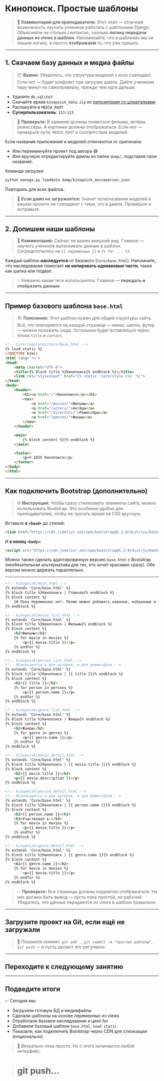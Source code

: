# Кинопоиск. Простые шаблоны

> 🧠 **Комментарий для преподавателя:** Этот этап — отличная возможность научить учеников работать с шаблонами Django. Объясняйте не столько синтаксис, сколько **логику передачи данных из views в шаблон**. Напоминайте, что в шаблонах мы *не пишем логику*, а просто **отображаем** то, что уже пришло.

---

## 1. Скачаем базу данных и медиа файлы

> 📦 **Важно:** Убедитесь, что структура моделей у всех совпадает. Если нет — будет конфликт при загрузке дампа. Дайте ученикам пару минут на самопроверку, прежде чем идти дальше.

- Удалите `db.sqlite3`
- Скачайте архив `kinopoisk_data.zip` из [репозитория со шпаргалками](https://github.com/xlartas/it-compot-backend-methods)
- Распакуйте в `MEDIA_ROOT`
- **Суперпользователь**: `123:123`

> 🧪 **Проверьте:** В админке должны появиться фильмы, актёры, режиссёры. А картинки должны отображаться. Если нет — проверьте пути, `MEDIA_ROOT` и соответствие моделей.

Если названия приложений и моделей отличаются от оригинала:
- Или переименуйте проект под автора 😅
- Или вручную отредактируйте дампы из папки `dump/`, подставив свои названия.

Команда загрузки:
```bash
python manage.py loaddata dump/kinopoisk_movieperson.json
```

Повторить для всех файлов.

> 🔧 **Если дамп не загружается:** Значит поля/названия моделей в вашем проекте не совпадают с теми, что в дампе. Проверьте и исправьте.

---

## 2. Допишем наши шаблоны

> 📌 **Комментарий:** Сейчас не важен внешний вид. Главное — научить учеников вытаскивать данные в шаблон. Сосредоточьтесь на `{{ переменные }}` и `{% for ... %}`. 

Каждый шаблон **наследуется** от базового (`Core/base.html`). Напомните, что наследование помогает **не копировать одинаковые части**, такие как шапка или подвал.

> 💡 Неважно какие теги используются. Главное — **передать и отобразить данные**.

---

## Пример базового шаблона `base.html`

> 🏗 **Пояснение:** Этот шаблон нужен для общей структуры сайта. Всё, что повторяется на каждой странице — меню, шапка, футер — можно положить сюда. Остальное будет вставляться через блоки `title` и `content`.

```html
<!-- Core/templates/Core/base.html -->
{% load static %}
<!DOCTYPE html>
<html lang="ru">
<head>
    <meta charset="UTF-8">
    <title>{% block title %}Кинопоиск{% endblock %}</title>
    <link rel="stylesheet" href="{% static 'Core/style.css' %}">
</head>
<body>
    <header>
        <h1><a href="/">Кинопоиск</a></h1>
        <nav>
            <a href="/movies/">Фильмы</a>
            <a href="/actors/">Актёры</a>
            <a href="/directors/">Режиссёры</a>
            <a href="/genres/">Жанры</a>
        </nav>
    </header>

    <main>
        {% block content %}{% endblock %}
    </main>

    <footer>
        <p>© 2025 Кинопоиск</p>
    </footer>
</body>
</html>
```

---

## Как подключить Bootstrap (дополнительно)

> 🌐 **Инструкция:**
Чтобы сразу стилизовать элементы сайта, можно использовать Bootstrap. Это особенно удобно для преподавателей, чтобы не тратить время на CSS вручную.

Вставьте **в `<head>`** до стилей:
```html
<link href="https://cdn.jsdelivr.net/npm/bootstrap@5.3.0/dist/css/bootstrap.min.css" rel="stylesheet" integrity="sha384-9ndCyUaIbzAi2FUVXJi0CjmCapSmO7SnpJef0486qhLnuZ2cdeRhO02iuK6FUUvm" crossorigin="anonymous">
```

И **в конец `<body>`**:
```html
<script src="https://cdn.jsdelivr.net/npm/bootstrap@5.3.0/dist/js/bootstrap.bundle.min.js" integrity="sha384-ENjdO4Dr2bkBIFxQpeoE6ogZBwr5yZ6syk5q1jtVV+zr3eFu5xq3Gf1XKp5Lje7L" crossorigin="anonymous"></script>
```

Можно также сделать адаптированную версию `base.html` с Bootstrap (необязательная альтернатива для тех, кто хочет красивее сразу). Обе версии можно держать параллельно.

---

```html
<!-- kinopoisk/main.html -->
{% extends 'Core/base.html' %}
{% block title %}Кинопоиск | Главная{% endblock %}
{% block content %}
    {# Пока переменных нет. Позже можно добавить новинки, избранные и т.д. #}
{% endblock %}
```

```html
<!-- kinopoisk/movie_list.html -->
{% extends 'Core/base.html' %}
{% block title %}Кинопоиск | Фильмы{% endblock %}
{% block content %}
    <h2>Фильмы</h2>
    {% for movie in movies %}
        <p>{{ movie.title }}</p>
    {% endfor %}
{% endblock %}
```

```html
<!-- kinopoisk/person_list.html -->
<!-- Используется и для актёров, и для режиссёров -->
{% extends 'Core/base.html' %}
{% block title %}Кинопоиск | {{ title }}{% endblock %}
{% block content %}
    <h2>{{ title }}</h2>
    {% for person in persons %}
        <p>{{ person.name }}</p>
    {% endfor %}
{% endblock %}
```

```html
<!-- kinopoisk/genre_list.html -->
{% extends 'Core/base.html' %}
{% block title %}Кинопоиск | Жанры{% endblock %}
{% block content %}
    <h2>Жанры</h2>
    {% for genre in genres %}
        <p>{{ genre.name }}</p>
    {% endfor %}
{% endblock %}
```

```html
<!-- kinopoisk/movie_detail.html -->
{% extends 'Core/base.html' %}
{% block title %}Кинопоиск | {{ movie.title }}{% endblock %}
{% block content %}
    <h2>{{ movie.title }}</h2>
    <p>{{ movie.description }}</p>
{% endblock %}
```

```html
<!-- kinopoisk/person_detail.html -->
<!-- Используется и для актёров, и для режиссёров -->
{% extends 'Core/base.html' %}
{% block title %}Кинопоиск | {{ person.name }}{% endblock %}
{% block content %}
    <h2>{{ person.name }}</h2>
    <h3>Участвовал в:</h3>
    {% for movie in movies %}
        <p>{{ movie.title }}</p>
    {% endfor %}
{% endblock %}
```

```html
<!-- kinopoisk/genre_detail.html -->
{% extends 'Core/base.html' %}
{% block title %}Кинопоиск | {{ genre.name }}{% endblock %}
{% block content %}
    <h2>{{ genre.name }}</h2>
    {% for movie in movies %}
        <p>{{ movie.title }}</p>
    {% endfor %}
{% endblock %}
```

> ✅ **Проверьте:** Все страницы должны корректно отображаться. На них должен быть вывод — пусть пока простой, но рабочий. Убедитесь, что данные передаются из views в шаблон правильно.

---

## Загрузите проект на Git, если ещё не загружали

> 💬 Покажите коммит: `git add .`, `git commit -m "простые шаблоны"`, `git push` — и пусть делают это регулярно.

---

## Переходите к следующему занятию

---

## Подведите итоги

✅ Сегодня мы:
- Загрузили готовую БД и медиафайлы
- Сделали шаблоны на основе переменных из views
- Отработали базовое наследование и цикл for
- Добавили базовый шаблон `base.html`, `load static`
- Показали, как подключить Bootstrap через CDN для стилизации (опционально)

> 🚀 Визуально пока просто. Но с этого начинается любой интерфейс.

># git push...

